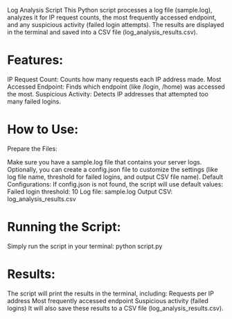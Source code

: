Log Analysis Script
This Python script processes a log file (sample.log), analyzes it for IP request counts, 
the most frequently accessed endpoint, and any suspicious activity (failed login attempts). 
The results are displayed in the terminal and saved into a CSV file (log_analysis_results.csv).

# Features:
IP Request Count: Counts how many requests each IP address made.
Most Accessed Endpoint: Finds which endpoint (like /login, /home) was accessed the most.
Suspicious Activity: Detects IP addresses that attempted too many failed logins.

# How to Use:
Prepare the Files:

Make sure you have a sample.log file that contains your server logs.
Optionally, you can create a config.json file to customize the settings (like log file name, threshold for failed logins, and output CSV file name).
Default Configurations: If config.json is not found, the script will use default values:
Failed login threshold: 10
Log file: sample.log
Output CSV: log_analysis_results.csv

# Running the Script: 
Simply run the script in your terminal:
python script.py

# Results:
The script will print the results in the terminal, including:
Requests per IP address
Most frequently accessed endpoint
Suspicious activity (failed logins)
It will also save these results to a CSV file (log_analysis_results.csv).
